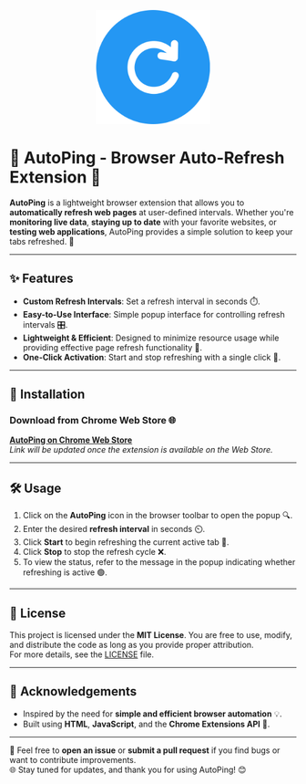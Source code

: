 <p align="center">
  <p align="center"> <img src="https://github.com/Widget-Wizards/AutoPing/blob/main/icon.png" width="200"/> </p>
</p>

# 🌟 AutoPing - Browser Auto-Refresh Extension 🚀

**AutoPing** is a lightweight browser extension that allows you to **automatically refresh web pages** at user-defined intervals. Whether you're **monitoring live data**, **staying up to date** with your favorite websites, or **testing web applications**, AutoPing provides a simple solution to keep your tabs refreshed. 🔄

---

## ✨ Features

- **Custom Refresh Intervals**: Set a refresh interval in seconds ⏱️.
- **Easy-to-Use Interface**: Simple popup interface for controlling refresh intervals 🎛️.
- **Lightweight & Efficient**: Designed to minimize resource usage while providing effective page refresh functionality 🌱.
- **One-Click Activation**: Start and stop refreshing with a single click 🔘.

---

## 🔧 Installation

### **Download from Chrome Web Store** 🌐  
[**AutoPing on Chrome Web Store**](#)  
_Link will be updated once the extension is available on the Web Store._

---

## 🛠️ Usage

1. Click on the **AutoPing** icon in the browser toolbar to open the popup 🔍.
2. Enter the desired **refresh interval** in seconds ⏲️.
3. Click **Start** to begin refreshing the current active tab 🔄.
4. Click **Stop** to stop the refresh cycle ❌.
5. To view the status, refer to the message in the popup indicating whether refreshing is active 🟢.

---

## 📜 License

This project is licensed under the **MIT License**. You are free to use, modify, and distribute the code as long as you provide proper attribution.  
For more details, see the [LICENSE](LICENSE) file.

---

## 🙏 Acknowledgements

- Inspired by the need for **simple and efficient browser automation** 💡.
- Built using **HTML**, **JavaScript**, and the **Chrome Extensions API** 🔧.

---

💬 Feel free to **open an issue** or **submit a pull request** if you find bugs or want to contribute improvements.  
🌐 Stay tuned for updates, and thank you for using AutoPing! 😊
